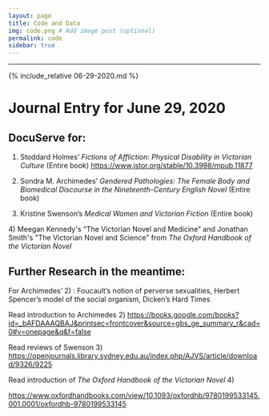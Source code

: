 ```yaml
---
layout: page
title: Code and Data
img: code.png # Add image post (optional)
permalink: code
sidebar: true
---
```


---

{% include_relative 06-29-2020.md %}

# Journal Entry for June 29, 2020

## DocuServe for:
1) Stoddard Holmes’ *Fictions of Affliction: Physical Disability in Victorian Culture*
(Entire book)
https://www.jstor.org/stable/10.3998/mpub.11877

2) Sondra M. Archimedes’ *Gendered Pathologies: The Female Body and Biomedical Discourse in the Nineteenth-Century English Novel*
(Entire book)

3) Kristine Swenson’s *Medical Women and Victorian Fiction*
(Entire book)

4) Meegan Kennedy's “The Victorian Novel and Medicine” and Jonathan Smith's "The Victorian Novel and Science" from *The Oxford Handbook of the Victorian Novel*





## Further Research in the meantime:
For Archimedes’ 2) : Foucault’s notion of perverse sexualities, Herbert Spencer’s model of the social organism, Dicken’s Hard Times

Read introduction to Archimedes 2)
https://books.google.com/books?id=_bAFDAAAQBAJ&printsec=frontcover&source=gbs_ge_summary_r&cad=0#v=onepage&q&f=false


Read reviews of Swenson 3)
https://openjournals.library.sydney.edu.au/index.php/AJVS/article/download/9326/9225


Read introduction of *The Oxford Handbook of the Victorian Novel* 4) 

https://www.oxfordhandbooks.com/view/10.1093/oxfordhb/9780199533145.001.0001/oxfordhb-9780199533145







